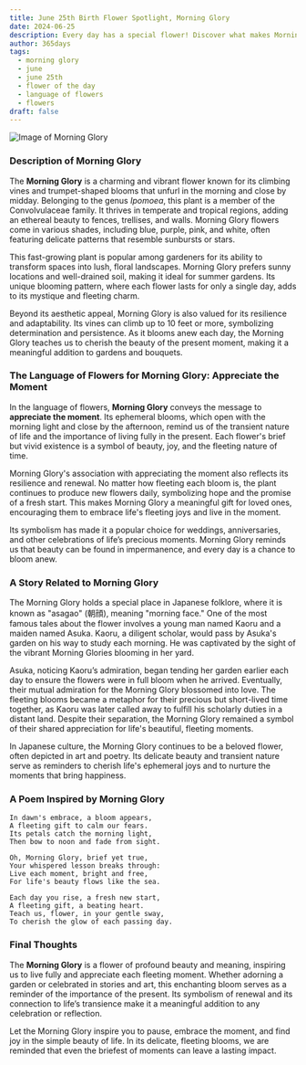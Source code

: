 ```yaml
---
title: June 25th Birth Flower Spotlight, Morning Glory
date: 2024-06-25
description: Every day has a special flower! Discover what makes Morning Glory unique as today’s birth flower and its symbolic meaning.
author: 365days
tags:
  - morning glory
  - june
  - june 25th
  - flower of the day
  - language of flowers
  - flowers
draft: false
---
```


![Image of Morning Glory](https://cdn.pixabay.com/photo/2018/10/13/19/39/morning-glory-3744967_640.jpg#center)


### Description of Morning Glory

The **Morning Glory** is a charming and vibrant flower known for its climbing vines and trumpet-shaped blooms that unfurl in the morning and close by midday. Belonging to the genus _Ipomoea_, this plant is a member of the Convolvulaceae family. It thrives in temperate and tropical regions, adding an ethereal beauty to fences, trellises, and walls. Morning Glory flowers come in various shades, including blue, purple, pink, and white, often featuring delicate patterns that resemble sunbursts or stars.

This fast-growing plant is popular among gardeners for its ability to transform spaces into lush, floral landscapes. Morning Glory prefers sunny locations and well-drained soil, making it ideal for summer gardens. Its unique blooming pattern, where each flower lasts for only a single day, adds to its mystique and fleeting charm.

Beyond its aesthetic appeal, Morning Glory is also valued for its resilience and adaptability. Its vines can climb up to 10 feet or more, symbolizing determination and persistence. As it blooms anew each day, the Morning Glory teaches us to cherish the beauty of the present moment, making it a meaningful addition to gardens and bouquets.

### The Language of Flowers for Morning Glory: Appreciate the Moment

In the language of flowers, **Morning Glory** conveys the message to **appreciate the moment**. Its ephemeral blooms, which open with the morning light and close by the afternoon, remind us of the transient nature of life and the importance of living fully in the present. Each flower's brief but vivid existence is a symbol of beauty, joy, and the fleeting nature of time.

Morning Glory's association with appreciating the moment also reflects its resilience and renewal. No matter how fleeting each bloom is, the plant continues to produce new flowers daily, symbolizing hope and the promise of a fresh start. This makes Morning Glory a meaningful gift for loved ones, encouraging them to embrace life's fleeting joys and live in the moment.

Its symbolism has made it a popular choice for weddings, anniversaries, and other celebrations of life’s precious moments. Morning Glory reminds us that beauty can be found in impermanence, and every day is a chance to bloom anew.

### A Story Related to Morning Glory

The Morning Glory holds a special place in Japanese folklore, where it is known as "asagao" (朝顔), meaning "morning face." One of the most famous tales about the flower involves a young man named Kaoru and a maiden named Asuka. Kaoru, a diligent scholar, would pass by Asuka's garden on his way to study each morning. He was captivated by the sight of the vibrant Morning Glories blooming in her yard.

Asuka, noticing Kaoru’s admiration, began tending her garden earlier each day to ensure the flowers were in full bloom when he arrived. Eventually, their mutual admiration for the Morning Glory blossomed into love. The fleeting blooms became a metaphor for their precious but short-lived time together, as Kaoru was later called away to fulfill his scholarly duties in a distant land. Despite their separation, the Morning Glory remained a symbol of their shared appreciation for life's beautiful, fleeting moments.

In Japanese culture, the Morning Glory continues to be a beloved flower, often depicted in art and poetry. Its delicate beauty and transient nature serve as reminders to cherish life's ephemeral joys and to nurture the moments that bring happiness.

### A Poem Inspired by Morning Glory

```
In dawn's embrace, a bloom appears,  
A fleeting gift to calm our fears.  
Its petals catch the morning light,  
Then bow to noon and fade from sight.  

Oh, Morning Glory, brief yet true,  
Your whispered lesson breaks through:  
Live each moment, bright and free,  
For life's beauty flows like the sea.  

Each day you rise, a fresh new start,  
A fleeting gift, a beating heart.  
Teach us, flower, in your gentle sway,  
To cherish the glow of each passing day.  
```

### Final Thoughts

The **Morning Glory** is a flower of profound beauty and meaning, inspiring us to live fully and appreciate each fleeting moment. Whether adorning a garden or celebrated in stories and art, this enchanting bloom serves as a reminder of the importance of the present. Its symbolism of renewal and its connection to life’s transience make it a meaningful addition to any celebration or reflection.

Let the Morning Glory inspire you to pause, embrace the moment, and find joy in the simple beauty of life. In its delicate, fleeting blooms, we are reminded that even the briefest of moments can leave a lasting impact.


